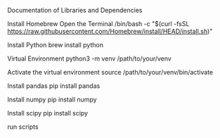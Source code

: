 Documentation of Libraries and Dependencies

Install Homebrew
Open the Terminal
/bin/bash -c "$(curl -fsSL https://raw.githubusercontent.com/Homebrew/install/HEAD/install.sh)"


Install Python
brew install python

Virtual Environment
python3 -m venv /path/to/your/venv

Activate the virtual environment
source /path/to/your/venv/bin/activate

Install pandas
pip install pandas

Install numpy
pip install numpy

Install scipy
pip install scipy

run scripts
